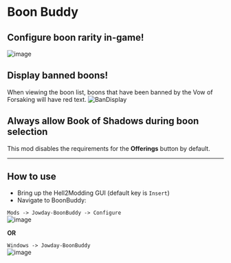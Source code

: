 # Boon Buddy
## Configure boon rarity in-game!
![image](https://github.com/The-Black-Lodge/JowdayBoonBuddy/assets/7319207/9959018d-47ca-45cd-af87-8329cc58a6fb)

## Display banned boons!
When viewing the boon list, boons that have been banned by the Vow of Forsaking will have red text.
![BanDisplay](https://github.com/The-Black-Lodge/JowdayBoonBuddy/assets/7319207/e498c3b2-1e70-41b1-aee1-cbbe273eb0c5)

## Always allow Book of Shadows during boon selection
This mod disables the requirements for the **Offerings** button by default.

---

## How to use
- Bring up the Hell2Modding GUI (default key is `Insert`)
- Navigate to BoonBuddy:

`Mods -> Jowday-BoonBuddy -> Configure` \
![image](https://github.com/The-Black-Lodge/JowdayBoonBuddy/assets/7319207/42971050-5b9f-4595-a3b5-d2020dbfab58)

**OR** 

`Windows -> Jowday-BoonBuddy` \
![image](https://github.com/The-Black-Lodge/JowdayBoonBuddy/assets/7319207/b6ef598e-d062-470a-884e-ea0f2ce7ab33)
